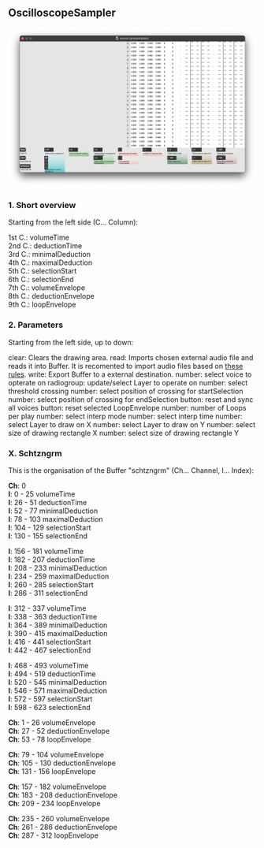 ## **OscilloscopeSampler**

![OscilloscopeSampler](resources/image_0.png)

### **1. Short overview**  

Starting from the left side (C... Column):

1st C.: volumeTime  
2nd C.: deductionTime  
3rd C.: minimalDeduction  
4th C.: maximalDeduction  
5th C.: selectionStart  
6th C.: selectionEnd  
7th C.: volumeEnvelope  
8th C.: deductionEnvelope  
9th C.: loopEnvelope  

### **2. Parameters**

Starting from the left side, up to down:

clear: Clears the drawing area.
read: Imports chosen external audio file and reads it into Buffer. It is recomented to import audio files based on [these rules](#x.-Schtzngrm).
write: Export Buffer to a external destination.
number: select voice to opterate on
radiogroup: update/select Layer to operate on
number: select threshold crossing
number: select position of crossing for startSelection
number: select position of crossing for endSelection
button: reset and sync all voices
button: reset selected LoopEnvelope
number: number of Loops per play
number: select interp mode
number: select interp time
number: select Layer to draw on X
number: select Layer to draw on Y
number: select size of drawing rectangle X
number: select size of drawing rectangle Y

### **X. Schtzngrm**

This is the organisation of the Buffer "schtzngrm" (Ch... Channel, I... Index):

**Ch**: 0  
**I**: 0 - 25 volumeTime  
**I**: 26 - 51 deductionTime  
**I**: 52 - 77 minimalDeduction  
**I**: 78 - 103 maximalDeduction  
**I**: 104 - 129 selectionStart  
**I**: 130 - 155 selectionEnd  

**I**: 156 - 181 volumeTime  
**I**: 182 - 207 deductionTime  
**I**: 208 - 233 minimalDeduction  
**I**: 234 - 259 maximalDeduction  
**I**: 260 - 285 selectionStart  
**I**: 286 - 311 selectionEnd  

**I**: 312 - 337 volumeTime  
**I**: 338 - 363 deductionTime  
**I**: 364 - 389 minimalDeduction  
**I**: 390 - 415 maximalDeduction  
**I**: 416 - 441 selectionStart   
**I**: 442 - 467 selectionEnd  

**I**: 468 - 493 volumeTime  
**I**: 494 - 519 deductionTime  
**I**: 520 - 545 minimalDeduction  
**I**: 546 - 571 maximalDeduction  
**I**: 572 - 597 selectionStart  
**I**: 598 - 623 selectionEnd  

**Ch**: 1 - 26 volumeEnvelope  
**Ch**: 27 - 52 deductionEnvelope  
**Ch**: 53 - 78 loopEnvelope  

**Ch**: 79 - 104 volumeEnvelope  
**Ch**: 105 - 130 deductionEnvelope  
**Ch**: 131 - 156 loopEnvelope  

**Ch**: 157 - 182 volumeEnvelope  
**Ch**: 183 - 208 deductionEnvelope  
**Ch**: 209 - 234 loopEnvelope  

**Ch**: 235 - 260 volumeEnvelope  
**Ch**: 261 - 286 deductionEnvelope  
**Ch**: 287 - 312 loopEnvelope  
